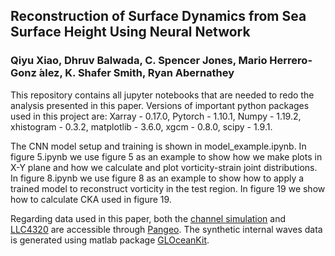 ## Reconstruction of Surface Dynamics from Sea Surface Height Using Neural Network
### Qiyu Xiao, Dhruv Balwada, C. Spencer Jones, Mario Herrero-Gonz ́alez, K. Shafer Smith, Ryan Abernathey

This repository contains all jupyter notebooks that are needed to redo the analysis presented in this paper. Versions of important python packages used in this project are: Xarray - 0.17.0, Pytorch - 1.10.1, Numpy - 1.19.2, xhistogram - 0.3.2, matplotlib - 3.6.0, xgcm - 0.8.0, scipy - 1.9.1.

The CNN model setup and training is shown in model_example.ipynb. In figure 5.ipynb we use figure 5 as an example to show how we make plots in X-Y plane and how we calculate and plot vorticity-strain joint distributions. In figure 8.ipynb we use figure 8 as an example to show how to apply a trained model to reconstruct vorticity in the test region. In figure 19 we show how to calculate CKA used in figure 19.

Regarding data used in this paper, both the [channel simulation](https://catalog.pangeo.io/browse/master/ocean/channel/channel_ridge_resolutions_01km/) and [LLC4320](https://catalog.pangeo.io/browse/master/ocean/LLC4320/) are accessible through [Pangeo](https://pangeo.io/). The synthetic internal waves data is generated using matlab package [GLOceanKit](https://github.com/Energy-Pathways-Group/GLOceanKit). 

